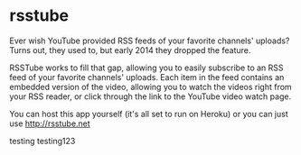 rsstube
=======

Ever wish YouTube provided RSS feeds of your favorite channels' uploads? Turns out, they used to, but early 2014 they dropped the feature.

RSSTube works to fill that gap, allowing you to easily subscribe to an RSS feed of your favorite channels' uploads. Each item in the feed contains an embedded version of the video, allowing you to watch the videos right from your RSS reader, or click through the link to the YouTube video watch page.

You can host this app yourself (it's all set to run on Heroku) or you can just use http://rsstube.net


testing
testing123
